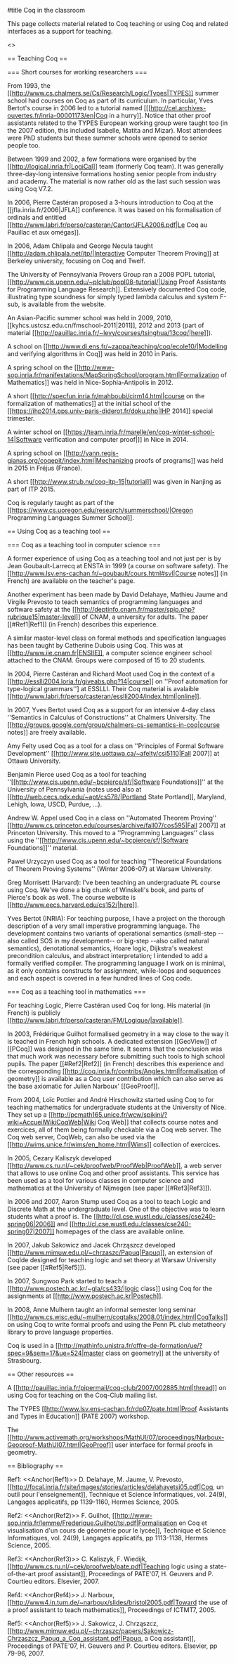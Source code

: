 #title Coq in the classroom

This page collects material related to Coq teaching or using Coq and related interfaces as a support for teaching.

<<TableOfContents>>

== Teaching Coq ==

=== Short courses for working researchers ===

From 1993, the [[http://www.cs.chalmers.se/Cs/Research/Logic/Types|TYPES]] summer school had courses on Coq as part of its curriculum. In particular, Yves Bertot's course in 2006 led to a tutorial named   [[[http://cel.archives-ouvertes.fr/inria-00001173/en|Coq in a hurry]]. Notice that other proof assistants related to the TYPES European working group were taught too (in the 2007 edition, this included Isabelle, Matita and Mizar). Most attendees were PhD students but these summer schools were opened to senior people too.

Between 1999 and 2002, a few formations were organised by the [[http://logical.inria.fr|LogiCal]] team (formerly Coq team). It was generally three-day-long intensive formations hosting senior people from industry and academy. The material is now rather old as the last such session was using Coq V7.2.

In 2006, Pierre Castéran proposed a 3-hours introduction to Coq at the [[jfla.inria.fr/2006|JFLA]] conference. It was based on his formalisation of ordinals and entitled [[http://www.labri.fr/perso/casteran/Cantor/JFLA2006.pdf|Le Coq au Pauillac et aux omégas]].

In 2006, Adam Chlipala and George Necula taught [[http://adam.chlipala.net/itp/|Interactive Computer Theorem Proving]] at Berkeley university, focusing on Coq and Twelf.

The University of Pennsylvania Provers Group ran a 2008 POPL tutorial, [[http://www.cis.upenn.edu/~plclub/popl08-tutorial/|Using Proof Assistants for Programming Language Research]].  Extensively documented Coq code, illustrating type soundness for simply typed lambda calculus and system F-sub, is available from the website.

An Asian-Pacific summer school was held in 2009, 2010, [[kyhcs.ustcsz.edu.cn/fmschool-2011|2011]], 2012 and 2013 (part of material [[http://pauillac.inria.fr/~levy/courses/tsinghua/13coq/|here]]).

A school on [[http://www.di.ens.fr/~zappa/teaching/coq/ecole10/|Modelling and verifying algorithms in Coq]] was held in 2010 in Paris.

A spring school on the [[http://www-sop.inria.fr/manifestations/MapSpringSchool/program.html|Formalization of Mathematics]] was held in Nice-Sophia-Antipolis in 2012.

A short [[http://specfun.inria.fr/mahboubi/cirm14.html|course on the formalization of mathematics]] at the initial school of the [[https://ihp2014.pps.univ-paris-diderot.fr/doku.php|IHP 2014]] special trimester.

A winter school on [[https://team.inria.fr/marelle/en/coq-winter-school-14|Software verification and computer proof|]] in Nice in 2014.

A spring school on [[http://yann.regis-gianas.org/coqepit/index.html|Mechanizing proofs of programs]] was held in 2015 in Fréjus (France).

A short [[http://www.strub.nu/coq-itp-15|tutorial]] was given in Nanjing as part of ITP 2015.

Coq is regularly taught as part of the [[https://www.cs.uoregon.edu/research/summerschool/|Oregon Programming Languages Summer School]].

== Using Coq as a teaching tool ==

=== Coq as a teaching tool in computer science ===

A former experience of using Coq as a teaching tool and not just per is by Jean Goubault-Larrecq at ENSTA in 1999 (a course on software safety).  The [[http://www.lsv.ens-cachan.fr/~goubault/cours.html#svl|Course notes]] (in French) are available on the teacher's page. 

Another experiment has been made by David Delahaye, Mathieu Jaume and Virgile Prevosto to teach semantics of programming languages and software safety at the [[http://deptinfo.cnam.fr/master/spip.php?rubrique15|master-level]] of CNAM, a university for adults.  The paper [[#Ref1|Ref1]] (in French) describes this experience.

A similar master-level class on formal methods and specification languages has been taught by Catherine Dubois using Coq. This was at [[http://www.iie.cnam.fr|ENSIIE]], a computer science engineer school attached to the CNAM. Groups were composed of 15 to 20 students.

In 2004, Pierre Castéran and Richard Moot used Coq in the context of a [[http://esslli2004.loria.fr/giveabs.php?14|course]] on ''Proof automation for type-logical grammars''] at ESSLLI. Their Coq material is avalaible [[http://www.labri.fr/perso/casteran/esslli2004/index.html|online]].

In 2007, Yves Bertot used Coq as a support for an intensive 4-day class ''Semantics in Calculus of Constructions'' at Chalmers University. The [[http://groups.google.com/group/chalmers-cs-semantics-in-coq|course notes]] are freely available.

Amy Felty used Coq as a tool for a class on ''Principles of Formal Software Development'' [[http://www.site.uottawa.ca/~afelty/csi5110|Fall 2007]] at Ottawa University.

Benjamin Pierce used Coq as a tool for teaching ''[[http://www.cis.upenn.edu/~bcpierce/sf/|Software Foundations]]'' at the University of Pennsylvania (notes used also at [[http://web.cecs.pdx.edu/~apt/cs578/|Portland State Portland]], Maryland, Lehigh, Iowa, USCD, Purdue, ...).

Andrew W. Appel used Coq in a class on ''Automated Theorem Proving'' [[http://www.cs.princeton.edu/courses/archive/fall07/cos595|Fall 2007]] at Princeton University. This moved to a ''Programming Languages'' class using the ''[[http://www.cis.upenn.edu/~bcpierce/sf/|Software Foundations]]'' material.

Paweł Urzyczyn used Coq as a tool for teaching ''Theoretical Foundations of Theorem Proving Systems'' (Winter 2006-07) at Warsaw University.

Greg Morrisett (Harvard): I've been teaching an undergraduate PL course using Coq. We've done a big chunk of Winskell's book, and parts of Pierce's book as well. The course website is [[http://www.eecs.harvard.edu/cs152/|here]]. 

Yves Bertot (INRIA): For teaching purpose, I have a project on the thorough description of a very small imperative programming language. The development contains two variants of operational semantics (small-step --also called SOS in my development-- or big-step --also called natural semantics), denotational semantics, Hoare logic, Dijkstra's weakest precondition calculus, and abstract interpretation; I intended to add a formally verified compiler. The programming language I work on is minimal, as it only contains constructs for assignment, while-loops and sequences and each aspect is covered in a few hundred lines of Coq code.

=== Coq as a teaching tool in mathematics ===

For teaching Logic, Pierre Castéran used Coq for long. His material (in French) is publicly [[http://www.labri.fr/perso/casteran/FM/Logique/|available]].

In 2003, Frédérique Guilhot formalised geometry in a way close to the way it is teached in French high schools. A dedicated extension [[GeoView]] of [[PCoq]] was designed in the same time.  It seems that the conclusion was that much work was necessary before submitting such tools to high school pupils. The paper [[#Ref2|Ref2]] (in French) describes this experience and the corresponding [[http://coq.inria.fr/contribs/Angles.html|formalisation of geometry]] is available as a Coq user contribution which can also serve as the base axiomatic for Julien Narboux' [[GeoProof]].

From 2004, Loïc Pottier and André Hirschowitz started using Coq to for teaching mathematics for undergraduate students at the University of Nice. They set up a [[http://pcmath165.unice.fr/wcw/spikini/?wiki=AccueilWikiCoqWeb|Wiki Coq Web]] that collects course notes and exercices, all of them being formally checkable via a Coq web server. The Coq web server, CoqWeb, can also be used via the [[http://wims.unice.fr/wims/en_home.html|Wims]] collection of exercices.

In 2005, Cezary Kaliszyk developed [[http://www.cs.ru.nl/~cek/proofweb/ProofWeb|ProofWeb]], a web server that allows to use online Coq and other proof assistants. This service has been used as a tool for various classes in computer science and mathematics at the University of Nijmegen (see paper [[#Ref3|Ref3]]).

In 2006 and 2007, Aaron Stump used Coq as a tool to teach Logic and Discrete Math at the undergraduate level. One of the objective was to learn students what a proof is. The [[http://cl.cse.wustl.edu./classes/cse240-spring06|2006]] and [[http://cl.cse.wustl.edu./classes/cse240-spring07|2007]] homepages of the class are available online.

In 2007, Jakub Sakowicz and Jacek Chrząszcz developed [[http://www.mimuw.edu.pl/~chrzaszc/Papuq|Papuq]], an extension of CoqIde designed for teaching logic and set theory at Warsaw University (see paper [[#Ref5|Ref5]]).

In 2007, Sungwoo Park started to teach a [[http://www.postech.ac.kr/~gla/cs433/|logic class]] using Coq for the assignments at [[http://www.postech.ac.kr|Postech]].

In 2008, Anne Mulhern taught an informal semester long seminar [[http://www.cs.wisc.edu/~mulhern/coqtalks/2008.01/index.html|CoqTalks]] on using Coq to write formal proofs and using the Penn PL club metatheory library to prove language properties.

Coq is used in a [[http://mathinfo.unistra.fr/offre-de-formation/ue/?spec=9&sem=17&ue=524|master class on geometry]] at the university of Strasbourg.

== Other resources ==

A [[http://pauillac.inria.fr/pipermail/coq-club/2007/002885.html|thread]] on using Coq for teaching on the Coq-Club mailing list.

The TYPES [[http://www.lsv.ens-cachan.fr/rdp07/pate.html|Proof Assistants and Types in Education]] (PATE 2007) workshop.

The [[http://www.activemath.org/workshops/MathUI/07/proceedings/Narboux-Geoproof-MathUI07.html|GeoProof]] user interface for formal proofs in geometry.

== Bibliography ==

Ref1: <<Anchor(Ref1)>> D. Delahaye, M. Jaume, V. Prevosto, [[http://focal.inria.fr/site/images/stories/articles/delahayetsi05.pdf|Coq, un outil pour l'enseignement]], Technique et Science Informatiques, vol. 24(9), Langages applicatifs, pp&nbsp;1139-1160, Hermes Science, 2005.

Ref2: <<Anchor(Ref2)>> F. Guilhot, [[http://www-sop.inria.fr/lemme/Frederique.Guilhot/tsi.pdf|Formalisation en Coq et visualisation d'un cours de géométrie pour le lycée]], Technique et Science Informatiques, vol. 24(9), Langages applicatifs, pp&nbsp;1113-1138, Hermes Science, 2005.

Ref3: <<Anchor(Ref3)>> C. Kaliszyk, F. Wiedijk, [[http://www.cs.ru.nl/~cek/proofweb/pate.pdf|Teaching logic using a state-of-the-art proof assistant]], Proceedings of PATE'07, H. Geuvers and P. Courtieu editors. Elsevier, 2007.

Ref4: <<Anchor(Ref4)>> J. Narboux, [[http://www4.in.tum.de/~narboux/slides/bristol2005.pdf|Toward the use of a proof assistant to teach mathematics]], Proceedings of ICTMT7, 2005.

Ref5: <<Anchor(Ref5)>> J. Sakowicz, J. Chrząszcz, [[http://www.mimuw.edu.pl/~chrzaszc/papers/Sakowicz-Chrzaszcz_Papuq_a_Coq_assistant.pdf|Papuq, a Coq assistant]], Proceedings of PATE'07, H. Geuvers and P. Courtieu editors. Elsevier, pp 79-96, 2007.
